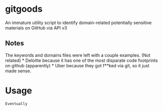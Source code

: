 # gitgoods
An immature utility script to identify domain-related potentially sensitive materials on GitHub via API v3

## Notes
The keywords and domains files were left with a couple examples. (Not related)
    * Deloitte because it has one of the most disparate code footprints on github (apparently)
    * Uber because they got f**ked via git, so it just made sense.

# Usage
    Eventually